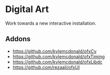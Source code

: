 # Digital Art

Work towards a new interactive installation.

## Addons

* https://github.com/kylemcdonald/ofxCv
* https://github.com/kylemcdonald/ofxTiming
* https://github.com/kylemcdonald/ofxLibdc
* https://github.com/rezaali/ofxUI